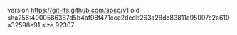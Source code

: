 version https://git-lfs.github.com/spec/v1
oid sha256:4000586387d5b4af98f471cce2dedb263a28dc83811a95007c2a610a32598e91
size 92307
